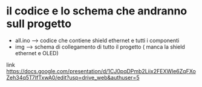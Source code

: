 # il codice e lo schema che andranno sull progetto 

* all.ino --> codice che contiene shield ethernet e tutti i componenti 
* img --> schema di collegamento di tutto il progetto ( manca la shield ethernet e OLED) 


link https://docs.google.com/presentation/d/1CJ0pqDPmb2Liix2FEXWle6ZqFXoZeh34q5T7IfTxwA0/edit?usp=drive_web&authuser=5
